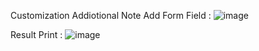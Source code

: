 Customization Addiotional Note
Add Form Field :
![image](https://user-images.githubusercontent.com/7802565/119314517-084cb980-bc9f-11eb-92d3-d088925908c3.png)


Result Print :
![image](https://user-images.githubusercontent.com/7802565/119314673-33370d80-bc9f-11eb-8584-16bd9a4e85b4.png)
